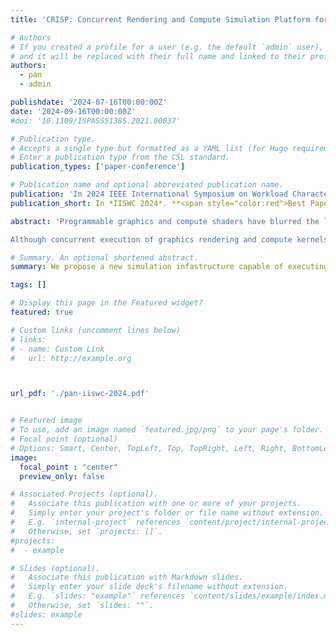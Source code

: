 ```yaml
---
title: 'CRISP: Concurrent Rendering and Compute Simulation Platform for GPUs'

# Authors
# If you created a profile for a user (e.g. the default `admin` user), write the username (folder name) here
# and it will be replaced with their full name and linked to their profile.
authors:
  - pan
  - admin

publishdate: '2024-07-16T00:00:00Z'
date: '2024-09-16T00:00:00Z'
#doi: '10.1109/ISPASS51385.2021.00037'

# Publication type.
# Accepts a single type but formatted as a YAML list (for Hugo requirements).
# Enter a publication type from the CSL standard.
publication_types: ['paper-conference']

# Publication name and optional abbreviated publication name.
publication: 'In 2024 IEEE International Symposium on Workload Characterization'
publication_short: In *IISWC 2024*. **<span style="color:red">Best Paper Nominee</span>**

abstract: 'Programmable graphics and compute shaders have blurred the lines between graphics processing and general-purpose computation. APIs such as Asynchronous Compute enable the concurrent execution of raster-based graphics shaders with more general, parallel computation, and emerging graphics and computation-heavy workloads in areas such as augmented and virtual reality can benefit from spatially sharing a GPU.

Although concurrent execution of graphics rendering and compute kernels are widely used today, contemporary simulators primarily focus on either general compute kernels or rendering pipelines, lacking insight into the challenges and potential opportunities arising from concurrently executing both graphics and compute. To bridge this gap, we present CRISP, a validated cycle-level GPU simulator capable of running graphics rendering and compute kernels concurrently. CRISP extends Accel-Sim by incorporating a detailed programmable graphics pipeline to support Vulkan GLSL Shaders. We demonstrate that CRISP models the rendering pipeline to a high degree of accuracy and highlight the new research opportunities enabled by CRISP through case studies demonstrating the impact of mipmapping, L2 composition using advanced shading techniques, and how prior work on concurrent kernel execution behaves when mixing graphics workloads with compute.'

# Summary. An optional shortened abstract.
summary: We propose a new simulation infastructure capable of executing advanced graphics shaders alongsise optimized compute kernels.

tags: []

# Display this page in the Featured widget?
featured: true

# Custom links (uncomment lines below)
# links:
# - name: Custom Link
#   url: http://example.org



url_pdf: './pan-iiswc-2024.pdf'


# Featured image
# To use, add an image named `featured.jpg/png` to your page's folder.
# Focal point (optional)
# Options: Smart, Center, TopLeft, Top, TopRight, Left, Right, BottomLeft, Bottom, BottomRight
image:
  focal_point : "center"
  preview_only: false

# Associated Projects (optional).
#   Associate this publication with one or more of your projects.
#   Simply enter your project's folder or file name without extension.
#   E.g. `internal-project` references `content/project/internal-project/index.md`.
#   Otherwise, set `projects: []`.
#projects:
#  - example

# Slides (optional).
#   Associate this publication with Markdown slides.
#   Simply enter your slide deck's filename without extension.
#   E.g. `slides: "example"` references `content/slides/example/index.md`.
#   Otherwise, set `slides: ""`.
#slides: example
---
```

